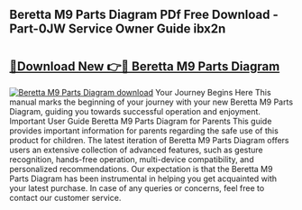 ## Beretta M9 Parts Diagram PDf Free Download - Part-0JW Service Owner Guide ibx2n

# <h2><a href="http://dfqtkcn.blite.top/?on=Beretta+M9+Parts+Diagram">🔗Download New 👉🔴 Beretta M9 Parts Diagram</a></h2>

[![Beretta M9 Parts Diagram download](https://i.imgur.com/lujVjoI.png)](http://dfqtkcn.blite.top/?on=Beretta+M9+Parts+Diagram)
Your Journey Begins Here This manual marks the beginning of your journey with your new Beretta M9 Parts Diagram, guiding you towards successful operation and enjoyment. Important User Guide Beretta M9 Parts Diagram for Parents This guide provides important information for parents regarding the safe use of this product for children. The latest iteration of Beretta M9 Parts Diagram offers users an extensive collection of advanced features, such as gesture recognition, hands-free operation, multi-device compatibility, and personalized recommendations. Our expectation is that the Beretta M9 Parts Diagram has been instrumental in helping you get acquainted with your latest purchase. In case of any queries or concerns, feel free to contact our customer service.
